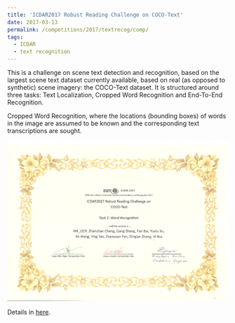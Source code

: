 ```yaml
---
title: 'ICDAR2017 Robust Reading Challenge on COCO-Text'
date: 2017-03-13
permalink: /competitions/2017/textrecog/comp/
tags:
  - ICDAR
  - text recognition
---
```


This is a challenge on scene text detection and recognition, based on the largest scene text dataset currently available, based on real (as opposed to synthetic) scene imagery: the COCO-Text dataset. It is structured around three tasks: Text Localization, Cropped Word Recognition and End-To-End Recognition.

Cropped Word Recognition, where the locations (bounding boxes) of words in the image are assumed to be known and the corresponding text transcriptions are sought.

![ICDAR 2017 Word Recognition](/images/icdar2017.png "ICDAR 2017 Word Recognition")

Details in [here](https://rrc.cvc.uab.es/?ch=5).
